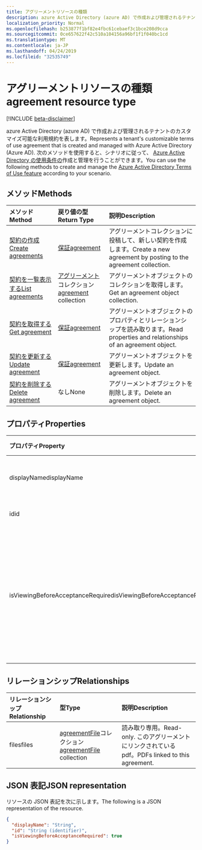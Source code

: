 ```yaml
---
title: アグリーメントリソースの種類
description: azure Active Directory (azure AD) で作成および管理されるテナントのカスタマイズ可能な利用規約を表します。 次のメソッドを使用すると、シナリオに従って、Azure Active Directory の使用条件の作成と管理を行うことができます。
localization_priority: Normal
ms.openlocfilehash: b253877f1bf82e4fbc61cebaef3c1bce208d9cca
ms.sourcegitcommit: 0ce657622f42c510a104156a96bf1f1f040bc1cd
ms.translationtype: MT
ms.contentlocale: ja-JP
ms.lasthandoff: 04/24/2019
ms.locfileid: "32535749"
---
```

# <a name="agreement-resource-type"></a><span data-ttu-id="bafc3-104">アグリーメントリソースの種類</span><span class="sxs-lookup"><span data-stu-id="bafc3-104">agreement resource type</span></span>

[!INCLUDE [beta-disclaimer](../../includes/beta-disclaimer.md)]

<span data-ttu-id="bafc3-105">azure Active Directory (azure AD) で作成および管理されるテナントのカスタマイズ可能な利用規約を表します。</span><span class="sxs-lookup"><span data-stu-id="bafc3-105">Represents a tenant's customizable terms of use agreement that is created and managed with Azure Active Directory (Azure AD).</span></span> <span data-ttu-id="bafc3-106">次のメソッドを使用すると、シナリオに従って、 [Azure Active Directory の使用条件の](https://docs.microsoft.com/en-us/azure/active-directory/active-directory-tou)作成と管理を行うことができます。</span><span class="sxs-lookup"><span data-stu-id="bafc3-106">You can use the following methods to create and manage the [Azure Active Directory Terms of Use feature](https://docs.microsoft.com/en-us/azure/active-directory/active-directory-tou) according to your scenario.</span></span>

## <a name="methods"></a><span data-ttu-id="bafc3-107">メソッド</span><span class="sxs-lookup"><span data-stu-id="bafc3-107">Methods</span></span>

| <span data-ttu-id="bafc3-108">メソッド</span><span class="sxs-lookup"><span data-stu-id="bafc3-108">Method</span></span>       | <span data-ttu-id="bafc3-109">戻り値の型</span><span class="sxs-lookup"><span data-stu-id="bafc3-109">Return Type</span></span> | <span data-ttu-id="bafc3-110">説明</span><span class="sxs-lookup"><span data-stu-id="bafc3-110">Description</span></span> |
|:-------------|:------------|:------------|
| [<span data-ttu-id="bafc3-111">契約の作成</span><span class="sxs-lookup"><span data-stu-id="bafc3-111">Create agreements</span></span>](../api/agreement-post-agreements.md) | [<span data-ttu-id="bafc3-112">保証</span><span class="sxs-lookup"><span data-stu-id="bafc3-112">agreement</span></span>](agreement.md) | <span data-ttu-id="bafc3-113">アグリーメントコレクションに投稿して、新しい契約を作成します。</span><span class="sxs-lookup"><span data-stu-id="bafc3-113">Create a new agreement by posting to the agreement collection.</span></span> |
| [<span data-ttu-id="bafc3-114">契約を一覧表示する</span><span class="sxs-lookup"><span data-stu-id="bafc3-114">List agreements</span></span>](../api/agreement-list.md) | <span data-ttu-id="bafc3-115">[アグリーメント](agreement.md)コレクション</span><span class="sxs-lookup"><span data-stu-id="bafc3-115">[agreement](agreement.md) collection</span></span> | <span data-ttu-id="bafc3-116">アグリーメントオブジェクトのコレクションを取得します。</span><span class="sxs-lookup"><span data-stu-id="bafc3-116">Get an agreement object collection.</span></span> |
| [<span data-ttu-id="bafc3-117">契約を取得する</span><span class="sxs-lookup"><span data-stu-id="bafc3-117">Get agreement</span></span>](../api/agreement-get.md) | [<span data-ttu-id="bafc3-118">保証</span><span class="sxs-lookup"><span data-stu-id="bafc3-118">agreement</span></span>](agreement.md) | <span data-ttu-id="bafc3-119">アグリーメントオブジェクトのプロパティとリレーションシップを読み取ります。</span><span class="sxs-lookup"><span data-stu-id="bafc3-119">Read properties and relationships of an agreement object.</span></span> |
| [<span data-ttu-id="bafc3-120">契約を更新する</span><span class="sxs-lookup"><span data-stu-id="bafc3-120">Update agreement</span></span>](../api/agreement-update.md) | [<span data-ttu-id="bafc3-121">保証</span><span class="sxs-lookup"><span data-stu-id="bafc3-121">agreement</span></span>](agreement.md) | <span data-ttu-id="bafc3-122">アグリーメントオブジェクトを更新します。</span><span class="sxs-lookup"><span data-stu-id="bafc3-122">Update an agreement object.</span></span> |
| [<span data-ttu-id="bafc3-123">契約を削除する</span><span class="sxs-lookup"><span data-stu-id="bafc3-123">Delete agreement</span></span>](../api/agreement-delete.md) | <span data-ttu-id="bafc3-124">なし</span><span class="sxs-lookup"><span data-stu-id="bafc3-124">None</span></span> | <span data-ttu-id="bafc3-125">アグリーメントオブジェクトを削除します。</span><span class="sxs-lookup"><span data-stu-id="bafc3-125">Delete an agreement object.</span></span> |
<!--
| [Create agreementFile](../api/agreement-post-files.md) | [agreementFile](agreementfile.md) | Create a new agreementFile by posting to the files collection. |
| [List files](../api/agreement-list-files.md) | [agreementFile](agreementfile.md) collection | Get an agreementFile object collection. |
-->

## <a name="properties"></a><span data-ttu-id="bafc3-126">プロパティ</span><span class="sxs-lookup"><span data-stu-id="bafc3-126">Properties</span></span>
| <span data-ttu-id="bafc3-127">プロパティ</span><span class="sxs-lookup"><span data-stu-id="bafc3-127">Property</span></span>     | <span data-ttu-id="bafc3-128">型</span><span class="sxs-lookup"><span data-stu-id="bafc3-128">Type</span></span>        | <span data-ttu-id="bafc3-129">説明</span><span class="sxs-lookup"><span data-stu-id="bafc3-129">Description</span></span> |
|:-------------|:------------|:------------|
|<span data-ttu-id="bafc3-130">displayName</span><span class="sxs-lookup"><span data-stu-id="bafc3-130">displayName</span></span>|<span data-ttu-id="bafc3-131">String</span><span class="sxs-lookup"><span data-stu-id="bafc3-131">String</span></span>|<span data-ttu-id="bafc3-132">アグリーメントの表示名。</span><span class="sxs-lookup"><span data-stu-id="bafc3-132">Display name of the agreement.</span></span>|
|<span data-ttu-id="bafc3-133">id</span><span class="sxs-lookup"><span data-stu-id="bafc3-133">id</span></span>|<span data-ttu-id="bafc3-134">String</span><span class="sxs-lookup"><span data-stu-id="bafc3-134">String</span></span>| <span data-ttu-id="bafc3-135">読み取り専用です。</span><span class="sxs-lookup"><span data-stu-id="bafc3-135">Read-only.</span></span>|
|<span data-ttu-id="bafc3-136">isViewingBeforeAcceptanceRequired</span><span class="sxs-lookup"><span data-stu-id="bafc3-136">isViewingBeforeAcceptanceRequired</span></span>|<span data-ttu-id="bafc3-137">ブール値</span><span class="sxs-lookup"><span data-stu-id="bafc3-137">Boolean</span></span>|<span data-ttu-id="bafc3-138">ユーザーが同意する前に、契約を展開して表示する必要があるかどうかを示します。</span><span class="sxs-lookup"><span data-stu-id="bafc3-138">Indicates whether the user has to expand and view the agreement before accepting.</span></span>|

## <a name="relationships"></a><span data-ttu-id="bafc3-139">リレーションシップ</span><span class="sxs-lookup"><span data-stu-id="bafc3-139">Relationships</span></span>
| <span data-ttu-id="bafc3-140">リレーションシップ</span><span class="sxs-lookup"><span data-stu-id="bafc3-140">Relationship</span></span> | <span data-ttu-id="bafc3-141">型</span><span class="sxs-lookup"><span data-stu-id="bafc3-141">Type</span></span>        | <span data-ttu-id="bafc3-142">説明</span><span class="sxs-lookup"><span data-stu-id="bafc3-142">Description</span></span> |
|:-------------|:------------|:------------|
|<span data-ttu-id="bafc3-143">files</span><span class="sxs-lookup"><span data-stu-id="bafc3-143">files</span></span>|<span data-ttu-id="bafc3-144">[agreementFile](agreementfile.md)コレクション</span><span class="sxs-lookup"><span data-stu-id="bafc3-144">[agreementFile](agreementfile.md) collection</span></span>|<span data-ttu-id="bafc3-145">読み取り専用。</span><span class="sxs-lookup"><span data-stu-id="bafc3-145">Read-only.</span></span> <span data-ttu-id="bafc3-146">このアグリーメントにリンクされている pdf。</span><span class="sxs-lookup"><span data-stu-id="bafc3-146">PDFs linked to this agreement.</span></span>|

## <a name="json-representation"></a><span data-ttu-id="bafc3-147">JSON 表記</span><span class="sxs-lookup"><span data-stu-id="bafc3-147">JSON representation</span></span>

<span data-ttu-id="bafc3-148">リソースの JSON 表記を次に示します。</span><span class="sxs-lookup"><span data-stu-id="bafc3-148">The following is a JSON representation of the resource.</span></span>

<!-- {
  "blockType": "resource",
  "optionalProperties": [

  ],
  "@odata.type": "microsoft.graph.agreement"
}-->

```json
{
  "displayName": "String",
  "id": "String (identifier)",
  "isViewingBeforeAcceptanceRequired": true
}

```

<!-- uuid: 8fcb5dbc-d5aa-4681-8e31-b001d5168d79
2015-10-25 14:57:30 UTC -->
<!--
{
  "type": "#page.annotation",
  "description": "agreement resource",
  "keywords": "",
  "section": "documentation",
  "tocPath": "",
  "suppressions": [
    "Error: /api-reference/beta/resources/agreement.md:\r\n      Exception processing links.\r\n    System.ArgumentException: Link Definition was null. Link text: !INCLUDE [beta-disclaimer](../../includes/beta-disclaimer.md)\r\n      at ApiDoctor.Validation.DocFile.get_LinkDestinations()\r\n      at ApiDoctor.Validation.DocSet.ValidateLinks(Boolean includeWarnings, String[] relativePathForFiles, IssueLogger issues, Boolean requireFilenameCaseMatch, Boolean printOrphanedFiles)"
  ]
}
-->
